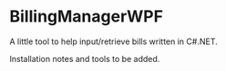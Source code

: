 # BillingManagerWPF
A little tool to help input/retrieve bills written in C#.NET.

Installation notes and tools to be added.
